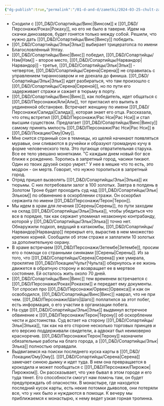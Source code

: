 ```yaml
---
{"dg-publish":true,"permalink":"/01-d-and-d/zametki/2024-03-25-chult-zametki-o-sessii/","created":"2024-11-09T09:06:49.791+03:00","updated":"2024-03-26T00:06:00.358+03:00"}
---
```



- Сходили с [[01_D&D/Сопартийцы/Винс\|Винсом]] к [[01_D&D/Персонажи/Роках\|Рокаху]], но его не было в таверне. Идем на скачки динозавров, будет гонятся только между собой. Решили, что нужно дать [[01_D&D/Сопартийцы/Винс\|Винсу]] победить.
- [[01_D&D/Сопартийцы/Эльк\|Эльк]] выбирает трицератопса по имени Благословлённый Уптау.
- [[01_D&D/Сопартийцы/Винс\|Винс]] победил, [[01_D&D/Сопартийцы/Нэм\|Нэм]] - второе место, [[01_D&D/Сопартийцы/Нарвандор\|Нарвандор]] - третье, [[01_D&D/Сопартийцы/Эльк\|Эльк]] - четвертое, [[01_D&D/Сопартийцы/Серена\|Серена]] не справилась с управлением тираннозавром и не доехала до финиша. [[01_D&D/Сопартийцы/Эльк\|Эльк]] идет разбираться, что там произошло с [[01_D&D/Сопартийцы/Серена\|Сереной]], но по пути его задерживает стражи и сажает в тюрьму в порту. 
- [[01_D&D/Сопартийцы/Винс\|Винс]], как победитель, идет общаться с [[01_D&D/Персонажи/Али\|Али]], тот пригласил его выпить в уединенной обстановке. Встречает женщину по имени [[01_D&D/Персонажи/Салида\|Салида]], которая знает его отца. Рассказала, что отец встретил [[01_D&D/Персонажи/Рас Нси\|Рас Нси]] и стал высшим существом. Предлагает [[01_D&D/Сопартийцы/Винс\|Винсу]] самому принять милость [[01_D&D/Персонажи/Рас Нси\|Рас Нси]] в [[01_D&D/Локации/Ому\|Ому]]. 
- Мне снится странный сон в темницы, из щелей начинают появляться муравьи, они сливаются в ручейки и образуют громадную кучу в форме человеческого тела. Это пугающе отвратительная старуха. Все ее тело увешано монетками. "С каждым днем новый бог все ближе к рождению. Торопись в запретный город, часики тикают. Один из твоих друзей скоро умрет." У нее в мешке что то есть, это модрон - он мертв. Говорит, что нужно торопиться в запретный город. 
- Отряд пришел вызволять [[01_D&D/Сопартийцы/Эльк\|Элька]] их тюрьмы. С них потребовали залог в 100 золотых. Завтра в полдень в Золотом Троне будет проходить суд над [[01_D&D/Сопартийцы/Эльк\|Эльком]] по обвинению в оскорблении стражи. Он оскорбил сержанта по имени [[01_D&D/Персонажи/Терон\|Терон]].
- Мы идем в храм для лечения [[Серены\|Серены]], по пути заходим на склад [[01_D&D/Сопартийцы/Эльк\|Элька]], чтобы убедиться что все в порядке, так как сержант упоминал незаконную контрабанду, которой у [[01_D&D/Сопартийцы/Эльк\|Элька]] точно нет. Обнаружили подкоп, ведущий в катакомбы, [[01_D&D/Сопартийцы/Нарвандор\|Нарвандор]] перекрыл его, вырастив в нем множество крепких корней. Сообщили об этом страже и заплатили 10 золотых за дополнительную охрану.
- В храме встречаем [[01_D&D/Персонажи/Зетембе\|Зетембе]], просим его о помощи со странными синяками [[Серены\|Серены]]. Из за того, что [[01_D&D/Сопартийцы/Серена\|Серена]] уже умирала, проклятие [[01_D&D/Локации/Чульт\|Чульта]] обернулось и ее жизнь движется в  обратную сторону и возвращает ее в мертвое состояние. Ей осталось жить около 70 дней. 
- [[01_D&D/Сопартийцы/Винс\|Винс]] тем временем встречается с [[01_D&D/Персонажи/Роках\|Рокахом]] и передает ему документы. Тот спросил про [[01_D&D/Персонажи/Орвекс\|Орвекса]] и как он освободился, [[01_D&D/Сопартийцы/Винс\|Винс]] наврал, что не при чем. [[01_D&D/Персонажи/Шаго\|Шаго]] поплатился за этот побег, есть информация, о его участии в организации побега. 
- На суде [[01_D&D/Сопартийцы/Эльк\|Эльк]] выдвинул встречное обвинение к [[01_D&D/Персонажи/Терон\|Терону]] об оскорблении чести и достоинства. Суд встает на сторону [[01_D&D/Сопартийцы/Эльк\|Элька]], так как на его стороне несколько торговых принцев и его версию поддерживали свидетели, а адвокат был неимоверно красноречив. [[01_D&D/Персонажи/Терон\|Терону]] назначили обязательные работы на благо города, а [[01_D&D/Сопартийцы/Эльк\|Элька]] полностью оправдали. 
- Выдвигаемся на поиски последнего куска карты в [[01_D&D/Локации/Ому\|Ому]]. [[01_D&D/Сопартийцы/Серена\|Серена]] замечает синюю дымку и идет туда. В нем она превращается в крокодила и может пообщаться с [[01_D&D/Персонажи/Пирожок\|Пирожком]]. Он рассказывает, что уже бывал в этом городе и его туда тянет. Его способности смогут нам помочь там, он будет предупреждать об опасностях. В монастыре, где находится последний кусок карты, есть некие потомки дьяволов, они потеряли все, что у них было и нуждаются в помощи. К вечеру мы приближаемся к монастырю, к нему ведет узкая горная тропинка. 